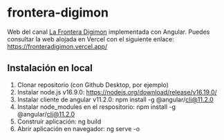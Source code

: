 # frontera-digimon
Web del canal [La Frontera Digimon](https://www.youtube.com/channel/UCqc-fmnWOInmLb6D8aM1uHA) implementada con Angular. Puedes consultar la web alojada en Vercel con el siguiente enlace: https://fronteradigimon.vercel.app/

## Instalación en local
1. Clonar repositorio (con Github Desktop, por ejemplo)
2. Instalar node.js v16.9.0: https://nodejs.org/download/release/v16.19.0/
3. Instalar cliente de angular v11.2.0: npm install -g @angular/cli@11.2.0
4. Instalar node_modules en el respositorio: npm install -g @angular/cli@11.2.0
5. Construir aplicación: ng build
6. Abrir aplicación en navegador: ng serve -o